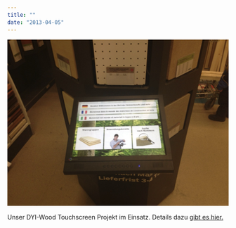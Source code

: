 ```yaml
---
title: ""
date: "2013-04-05"
---
```


![](images/tumblr_mks1oscp2v1s5gaabo1_1280.jpg)

Unser DYI-Wood Touchscreen Projekt im Einsatz. Details dazu [gibt es hier.](http://simplificator.com/de/referenzen/diy-wood-moderne-kundeninteraktion-in-baumaerkten-auf-touch-screen-basis-und-javascript/)

